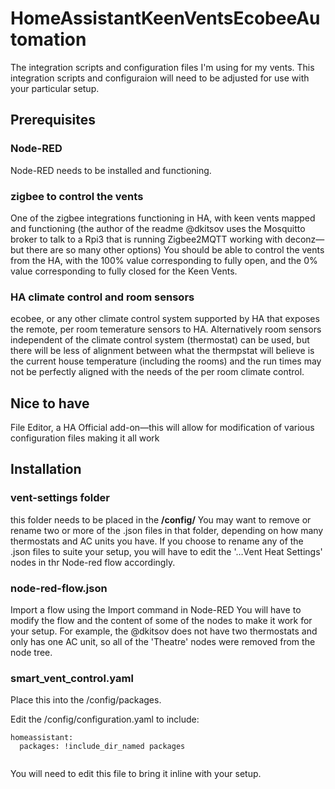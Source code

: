 # HomeAssistantKeenVentsEcobeeAutomation
The integration scripts and configuration files I'm using for my vents.
This integration scripts and configuraion will need to be adjusted for use with your particular setup.
## Prerequisites
### Node-RED
Node-RED needs to be installed and functioning.
### zigbee to control the vents
One of the zigbee integrations functioning in HA, with keen vents mapped and functioning (the author of the readme @dkitsov uses the Mosquitto broker to talk to a Rpi3 that is running Zigbee2MQTT working with deconz—but there are so many other options) You should be able to control the vents from the HA, with the 100% value corresponding to fully open, and the 0% value corresponding to fully closed for the Keen Vents.
### HA climate control and room sensors
ecobee, or any other climate control system supported by HA that exposes the remote, per room temerature sensors to HA. Alternatively room sensors independent of the climate control system (thermostat) can be used, but there will be less of alignment between what the thermpstat will believe is the current house temperature (including the rooms) and the run times may not be perfectly aligned with the needs of the per room climate control.

## Nice to have
File Editor, a HA Official add-on—this will allow for modification of various configuration files making it all work

## Installation
### vent-settings folder
this folder needs to be placed in the **/config/**
You may want to remove or rename two or more of the .json files in that folder, depending on how many thermostats and AC units you have. If you choose to rename any of the .json files to suite your setup, you will have to edit the '…Vent Heat Settings' nodes in thr Node-red flow accordingly.

### node-red-flow.json
Import a flow using the Import command in Node-RED
You will have to modify the flow and the content of some of the nodes to make it work for your setup.
For example, the @dkitsov does not have two thermostats and only has one AC unit, so all of the 'Theatre' nodes were removed from the node tree.

### smart_vent_control.yaml
Place this into the /config/packages.

Edit the /config/configuration.yaml to include:
```
homeassistant:
  packages: !include_dir_named packages
  
```
You will need to edit this file to bring it inline with your setup.
